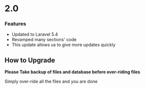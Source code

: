 # 2.0

### Features

* Updated to Laravel 5.4
* Revamped many sections' code
* This update allows us to give more updates quickly

## How to Upgrade

**Please Take backup of files and database before over-riding files**

Simply over-ride all the files and you are done

